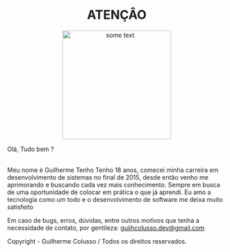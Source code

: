 <html>
<center><h1>ATENÇÂO</h1>
  <img src="http://guiihcolusso.ddns.net/1/logo.png" alt="some text" width=250 height=250>
  </center>
  
Olá, Tudo bem ?

<br>Meu nome é Guilherme Tenho Tenho 18 anos, comecei minha carreira em desenvolvimento de sistemas no final de 2015, desde então venho me aprimorando e buscando cada vez mais conhecimento. Sempre em busca de uma oportunidade de colocar em prática o que já aprendi. Eu amo a tecnologia como um todo e o desenvolvimento de software me deixa muito satisfeito</br>

Em caso de bugs, erros, dúvidas, entre outros motivos que tenha a necessidade de contato, por gentileza: guiihcolusso.dev@gmail.com

Copyright - Guilherme Colusso / Todos os direitos reservados.

</html>
